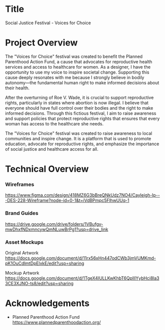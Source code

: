 # Title 
Social Justice Festival - Voices for Choice

# Project Overview
The "Voices for Choice" festival was created to benefit the Planned Parenthood Action Fund, a cause that advocates for reproductive health services and access to healthcare for women. As a designer, I have the opportunity to use my voice to inspire societal change. Supporting this cause deeply resonates with me because I strongly believe in bodily autonomy—the fundamental human right to make informed decisions about their health. 

After the overturning of Roe V. Wade, it is crucial to support reproductive rights, particularly in states where abortion is now illegal. I believe that everyone should have full control over their bodies and the right to make informed decisions. Through this fictious festival, I aim to raise awareness and support policies that protect reproductive rights that ensures that every woman has access to the healthcare she needs. 

The "Voices for Choice" festival was created to raise awareness to local communities and inspire change. It is a platform that is used to promote education, advocate for reproductive rights, and emphasize the importance of social justice and healthcare access for all. 


# Technical Overview

### Wireframes
https://www.figma.com/design/418MZ6G3bBreQNkUdz7NO4/Cayleigh-Ip---DES-228-Wireframe?node-id=0-1&t=iVdBPmpc5FlhwUUq-1

### Brand Guides
https://drive.google.com/drive/folders/1VBufgv-mwDhxfNDxmncywQmNLuwBrPg1?usp=drive_link

### Asset Mockups
Original Artwork
https://docs.google.com/document/d/11rx56xHn447odCWb3jmVUMKmd-pK1OuCdlmtDpElxkE/edit?usp=sharing

Mockup Artwork
https://docs.google.com/document/d/1TgeX4IULLKwKhbT6QplIlYybHci8la33CE3XJNO-ts8/edit?usp=sharing




# Acknowledgements 
- Planned Parenthood Action Fund 
https://www.plannedparenthoodaction.org/
